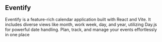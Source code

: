## Eventify ##

Eventify is a feature-rich calendar application built with React and Vite. It includes diverse views like month, work week, day, and year, utilizing Day.js for powerful date handling. Plan, track, and manage your events effortlessly in one place
